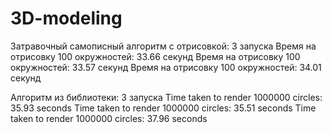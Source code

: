 # 3D-modeling
Затравочный самописный алгоритм с отрисовкой: 3 запуска
Время на отрисовку 100 окружностей: 33.66 секунд
Время на отрисовку 100 окружностей: 33.57 секунд
Время на отрисовку 100 окружностей: 34.01 секунд

Алгоритм из библиотеки: 3 запуска
Time taken to render 1000000 circles: 35.93 seconds
Time taken to render 1000000 circles: 35.51 seconds
Time taken to render 1000000 circles: 37.96 seconds
